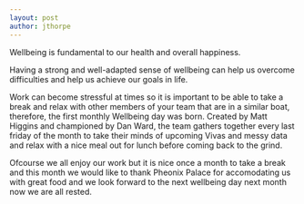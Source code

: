 ```yaml
---
layout: post
author: jthorpe
---
```


Wellbeing is fundamental to our health and overall happiness.

Having a strong and well-adapted sense of wellbeing can help us overcome difficulties and help us achieve our goals in life.

Work can become stressful at times so it is important to be able to take a break and relax with other members of your team that are in a similar boat, therefore, the first monthly Wellbeing day was born. Created by Matt Higgins and championed by Dan Ward, the team gathers together every last friday of the month to take their minds of upcoming Vivas and messy data and relax with a nice meal out for lunch before coming back to the grind.

Ofcourse we all enjoy our work but it is nice once a month to take a break and this month we would like to thank Pheonix Palace for accomodating us with great food and we look forward to the next wellbeing day next month now we are all rested.

